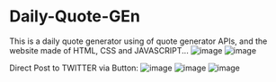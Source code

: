 # Daily-Quote-GEn
This is a daily quote generator using of quote generator APIs, and the website made of HTML, CSS and JAVASCRIPT...
![image](https://github.com/Aman062003/Daily-Quote-GEn/assets/124157053/0086f18e-6247-4f32-9f93-541985baba2c)
![image](https://github.com/Aman062003/Daily-Quote-GEn/assets/124157053/a2311d02-1b4e-410d-8496-9ca132650dd9)

Direct Post to TWITTER via Button:
![image](https://github.com/Aman062003/Daily-Quote-GEn/assets/124157053/d07d82d8-969e-42e7-9475-b133eff2aeb6)
![image](https://github.com/Aman062003/Daily-Quote-GEn/assets/124157053/8cef19b9-07a7-4660-a948-9eccbff9bff4)
![image](https://github.com/Aman062003/Daily-Quote-GEn/assets/124157053/05c7718c-110a-44c8-bd50-996cb2f2032c)



